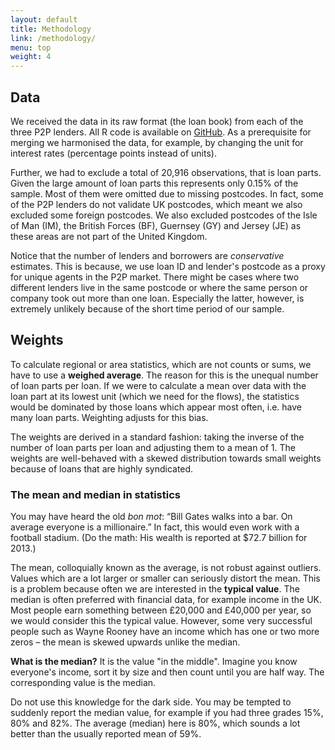 ```yaml
---
layout: default
title: Methodology
link: /methodology/
menu: top
weight: 4
---
```


## Data

We received the data in its raw format (the loan book) from each of the three P2P lenders. All R code is available on [GitHub](https://github.com/theodi). As a prerequisite for merging we harmonised the data, for example, by changing the unit for interest rates (percentage points instead of units).

Further, we had to exclude a total of 20,916 observations, that is loan parts. Given the large amount of loan parts this represents only 0.15% of the sample. Most of them were omitted due to missing postcodes. In fact, some of the P2P lenders do not validate UK postcodes, which meant we also excluded some foreign postcodes. We also excluded postcodes of the Isle of Man (IM), the British Forces (BF), Guernsey (GY) and Jersey (JE) as these areas are not part of the United Kingdom.

Notice that the number of lenders and borrowers are *conservative* estimates. This is because, we use loan ID and lender's postcode as a proxy for unique agents in the P2P market. There might be cases where two different lenders live in the same postcode or where the same person or company took out more than one loan. Especially the latter, however, is extremely unlikely because of the short time period of our sample.

## <span id="weights">Weights</span>

To calculate regional or area statistics, which are not counts or sums, we have to use a **weighed average**. The reason for this is the unequal number of loan parts per loan. If we were to calculate a mean over data with the loan part at its lowest unit (which we need for the flows), the statistics would be dominated by those loans which appear most often, i.e. have many loan parts. Weighting adjusts for this bias.

The weights are derived in a standard fashion: taking the inverse of the number of loan parts per loan and adjusting them to a mean of 1. The weights are well-behaved with a skewed distribution towards small weights because of loans that are highly syndicated. 

### <span id="statistics">The mean and median in statistics</span>

You may have heard the old *bon mot*: “Bill Gates walks into a bar. On average everyone is a millionaire.” In fact, this would even work with a football stadium. (Do the math: His wealth is reported at $72.7 billion for 2013.)

The mean, colloquially known as the average, is not robust against outliers. Values which are a lot larger or smaller can seriously distort the mean. This is a problem because often we are interested in the **typical value**. The median is often preferred with financial data, for example income in the UK. Most people earn something between £20,000 and £40,000 per year, so we would consider this the typical value. However, some very successful people such as Wayne Rooney have an income which has one or two more zeros – the mean is skewed upwards unlike the median.

**What is the median?** It is the value "in the middle". Imagine you know everyone's income, sort it by size and then count until you are half way. The corresponding value is the median.

Do not use this knowledge for the dark side. You may be tempted to suddenly report the median value, for example if you had three grades 15%, 80% and 82%. The average (median) here is 80%, which sounds a lot better than the usually reported mean of 59%. 
